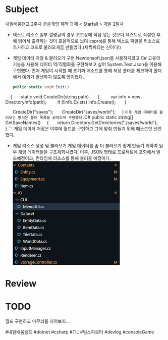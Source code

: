 # Subject
내일배움캠프 2주차 콘솔게임 제작 과제 < Starfall > 개발 2일차

* 텍스트 리소스
	일부 설명글의 경우 코드상에 직접 넣는 것보다 텍스트로 작성한 후에 읽어서 출력하는 것이 효율적으로 보여 csproj를 통해 텍스트 파일을 리소스로 추가하고 코드로 불러오게끔 만들었다.(채찍피티는 신이다!)

* 게임 데이터 저장 & 불러오기 구현
	Newtonsoft.json을 사용하지않고 C# 고유의 기능을 사용해 데이터 역/직렬화를 구현해보고 싶어 System.Text.Json를 이용해 구현했다. 먼저 게임이 시작할 때 초기화 메소드를 통해 저장 폴더를 체크하여 폴더에서 예외가 발생하지 않도록 방지했다.
	```C#
	public static void Init()
    {
      static void CreateDir(string path)
      {
        var info = new DirectoryInfo(path);
        if (!info.Exists) info.Create();
      }
  
      CreateDir("saves");
      CreateDir("saves/world");
    }
	```
	이후 게임 데이터를 불러오는 방식은 폴더 목록을 긁어오게 구현했다.
	```C#
		public static string[] GetSaveNames()
	    {
	      return Directory.GetDirectories("./saves/world");
	    }
	```
	게임 데이터 저장은 이후에 월드를 구현하고 그에 맞춰 만들기 위해 메소드만 선언했다.


* 게임 리소스 생성 및 불러오기
	게임 데이터를 좀 더 불러오기 쉽게 만들기 위하여 일부 게임 데이터들을 구조체화시켰다. 이후, JSON 형태로 프로젝트에 포함해서 빌드예정이고, 런타임에 리소스를 통해 불러올 예정이다.
	![image](20250415_1.png)



# Review



# TODO
월드 구현하고 마무리를 지어보자...

#내일배움캠프 #dotnet #csharp #TIL #팀스파르타 #devlog #consoleGame
